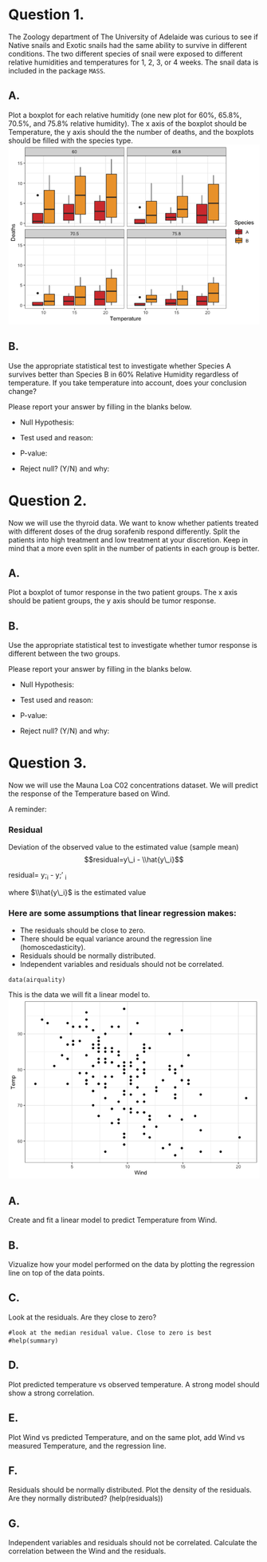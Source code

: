 Question 1.
===========

The Zoology department of The University of Adelaide was curious to see
if Native snails and Exotic snails had the same ability to survive in
different conditions. The two different species of snail were exposed to
different relative humidities and temperatures for 1, 2, 3, or 4 weeks.
The snail data is included in the package `MASS`.

A.
--

Plot a boxplot for each relative humitidy (one new plot for 60%, 65.8%,
70.5%, and 75.8% relative humidity). The x axis of the boxplot should be
Temperature, the y axis should the the number of deaths, and the
boxplots should be filled with the species type.
![](HW9_TA_files/figure-markdown_strict/boxplot-1.png)

B.
--

Use the appropriate statistical test to investigate whether Species A
survives better than Species B in 60% Relative Humidity regardless of
temperature. If you take temperature into account, does your conclusion
change?

Please report your answer by filling in the blanks below.

-   Null Hypothesis:

-   Test used and reason:

-   P-value:

-   Reject null? (Y/N) and why:

Question 2.
===========

Now we will use the thyroid data. We want to know whether patients
treated with different doses of the drug sorafenib respond differently.
Split the patients into high treatment and low treatment at your
discretion. Keep in mind that a more even split in the number of
patients in each group is better.

A.
--

Plot a boxplot of tumor response in the two patient groups. The x axis
should be patient groups, the y axis should be tumor response.

B.
--

Use the appropriate statistical test to investigate whether tumor
response is different between the two groups.

Please report your answer by filling in the blanks below.

-   Null Hypothesis:

-   Test used and reason:

-   P-value:

-   Reject null? (Y/N) and why:

Question 3.
===========

Now we will use the Mauna Loa C02 concentrations dataset. We will
predict the response of the Temperature based on Wind.

A reminder:

### Residual

Deviation of the observed value to the estimated value (sample mean)
$$residual=y\_i - \\hat{y\_i}$$

residual= y;<sub>i</sub> - y;′ <sub>i</sub>

where $\\hat{y\_i}$ is the estimated value

### Here are some assumptions that linear regression makes:

-   The residuals should be close to zero.
-   There should be equal variance around the regression line
    (homoscedasticity).
-   Residuals should be normally distributed.
-   Independent variables and residuals should not be correlated.

<!-- -->

    data(airquality)

This is the data we will fit a linear model to.
![](HW9_TA_files/figure-markdown_strict/unnamed-chunk-3-1.png)

A.
--

Create and fit a linear model to predict Temperature from Wind.

B.
--

Vizualize how your model performed on the data by plotting the
regression line on top of the data points.

C.
--

Look at the residuals. Are they close to zero?

    #look at the median residual value. Close to zero is best
    #help(summary)

D.
--

Plot predicted temperature vs observed temperature. A strong model
should show a strong correlation.

E.
--

Plot Wind vs predicted Temperature, and on the same plot, add Wind vs
measured Temperature, and the regression line.

F.
--

Residuals should be normally distributed. Plot the density of the
residuals. Are they normally distributed? (help(residuals))

G.
--

Independent variables and residuals should not be correlated. Calculate
the correlation between the Wind and the residuals.
